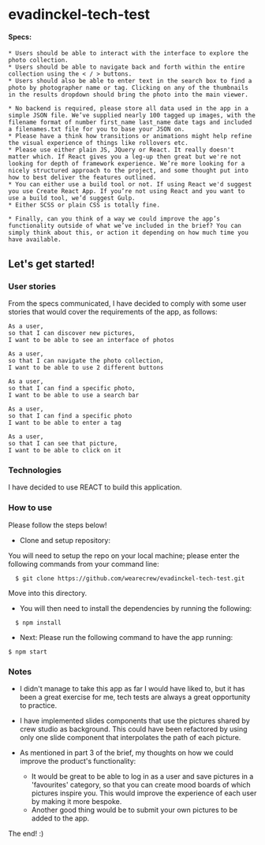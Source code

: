 # evadinckel-tech-test

#### Specs:
```
* Users should be able to interact with the interface to explore the photo collection.
* Users should be able to navigate back and forth within the entire collection using the < / > buttons.
* Users should also be able to enter text in the search box to find a photo by photographer name or tag. Clicking on any of the thumbnails in the results dropdown should bring the photo into the main viewer.
```
```
* No backend is required, please store all data used in the app in a simple JSON file. We’ve supplied nearly 100 tagged up images, with the filename format of number first_name last_name date tags and included a filenames.txt file for you to base your JSON on.
* Please have a think how transitions or animations might help refine the visual experience of things like rollovers etc.
* Please use either plain JS, JQuery or React. It really doesn't matter which. If React gives you a leg-up then great but we're not looking for depth of framework experience. We’re more looking for a nicely structured approach to the project, and some thought put into how to best deliver the features outlined.
* You can either use a build tool or not. If using React we'd suggest you use Create React App. If you’re not using React and you want to use a build tool, we’d suggest Gulp.
* Either SCSS or plain CSS is totally fine.
```
```
* Finally, can you think of a way we could improve the app’s functionality outside of what we’ve included in the brief? You can simply think about this, or action it depending on how much time you have available.
```

## Let's get started!

### User stories
From the specs communicated, I have decided to comply with some user stories that would cover the requirements of the app, as follows:

```
As a user,
so that I can discover new pictures,
I want to be able to see an interface of photos
```
```
As a user,
so that I can navigate the photo collection,
I want to be able to use 2 different buttons
```
```
As a user,
so that I can find a specific photo,
I want to be able to use a search bar
```
```
As a user,
so that I can find a specific photo
I want to be able to enter a tag
```
```
As a user,
so that I can see that picture,
I want to be able to click on it
```

### Technologies

I have decided to use REACT to build this application.


### How to use

Please follow the steps below!

- Clone and setup repository:

You will need to setup the repo on your local machine; please enter the following commands from your command line:

```
  $ git clone https://github.com/wearecrew/evadinckel-tech-test.git
```
Move into this directory.

- You will then need to install the dependencies by running the following:
```
  $ npm install
```
- Next:
Please run the following command to have the app running:
```
$ npm start
```




### Notes

- I didn't manage to take this app as far I would have liked to, but it has been a great exercise for me, tech tests are always a great opportunity to practice.
- I have implemented slides components that use the pictures shared by crew studio as background. This could have been refactored by using only one slide component that interpolates the path of each picture.


- As mentioned in part 3 of the brief, my thoughts on how we could improve the product's functionality:
    * It would be great to be able to log in as a user and save pictures in a 'favourites' category, so that you can create mood boards of which pictures inspire you. This would improve the experience of each user by making it more bespoke.
    * Another good thing would be to submit your own pictures to be added to the app.





The end! :)
